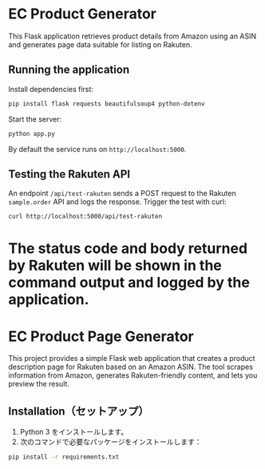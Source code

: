 # EC Product Generator

This Flask application retrieves product details from Amazon using an ASIN and generates
page data suitable for listing on Rakuten.

## Running the application

Install dependencies first:

```bash
pip install flask requests beautifulsoup4 python-dotenv
```

Start the server:

```bash
python app.py
```

By default the service runs on `http://localhost:5000`.

## Testing the Rakuten API

An endpoint `/api/test-rakuten` sends a POST request to the Rakuten
`sample.order` API and logs the response. Trigger the test with curl:

```bash
curl http://localhost:5000/api/test-rakuten
```

The status code and body returned by Rakuten will be shown in the
command output and logged by the application.
=======
# EC Product Page Generator

This project provides a simple Flask web application that creates a product description page for Rakuten based on an Amazon ASIN. The tool scrapes information from Amazon, generates Rakuten-friendly content, and lets you preview the result.

## Installation（セットアップ）

1. Python 3 をインストールします。
2. 次のコマンドで必要なパッケージをインストールします：

```bash
pip install -r requirements.txt